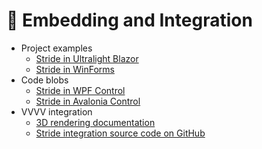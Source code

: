 # 🔌 Embedding and Integration

- Project examples
  - [Stride in Ultralight Blazor](https://github.com/lionfire/LionFire.Stride.Ultralight)
  - [Stride in WinForms](https://github.com/windperson/-StrideGameNet5WinFormsDemo)
- Code blobs
  - [Stride in WPF Control](https://gist.github.com/EricEzaM/5797be1f4b28f15e9be53287a02d3d67)
  - [Stride in Avalonia Control](https://gist.github.com/westonsoftware/a3fa982397fe1817ece4a27d3cbc5a89)
- VVVV integration
  - [3D rendering documentation](https://thegraybook.vvvv.org/reference/libraries/graphics-3d.html)
  - [Stride integration source code on GitHub](https://github.com/vvvv/VL.StandardLibs)